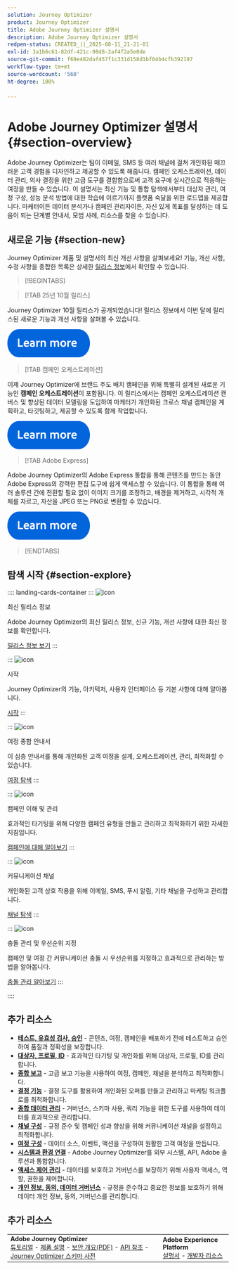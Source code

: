 ```yaml
---
solution: Journey Optimizer
product: Journey Optimizer
title: Adobe Journey Optimizer 설명서
description: Adobe Journey Optimizer 설명서
redpen-status: CREATED_||_2025-08-11_21-21-01
exl-id: 3a1b6c61-82df-421c-98d8-2af4f2a5e0de
source-git-commit: f69e482daf457f1c331d158d1bf04b4cfb392197
workflow-type: tm+mt
source-wordcount: '560'
ht-degree: 100%

---
```


# Adobe Journey Optimizer 설명서{#section-overview}

Adobe Journey Optimizer는 팀이 이메일, SMS 등 여러 채널에 걸쳐 개인화된 매끄러운 고객 경험을 디자인하고 제공할 수 있도록 해줍니다. 캠페인 오케스트레이션, 데이터 관리, 의사 결정을 위한 고급 도구를 결합함으로써 고객 요구에 실시간으로 적응하는 여정을 만들 수 있습니다. 이 설명서는 최신 기능 및 통합 탐색에서부터 대상자 관리, 여정 구성, 성능 분석 방법에 대한 학습에 이르기까지 플랫폼 숙달을 위한 로드맵을 제공합니다. 마케터이든 데이터 분석가나 캠페인 관리자이든, 자신 있게 목표를 달성하는 데 도움이 되는 단계별 안내서, 모범 사례, 리소스를 찾을 수 있습니다.

## 새로운 기능 {#section-new}

Journey Optimizer 제품 및 설명서의 최신 개선 사항을 살펴보세요! 기능, 개선 사항, 수정 사항을 종합한 목록은 상세한 [릴리스 정보](using/rn/release-notes.md)에서 확인할 수 있습니다.

>[!BEGINTABS]

>[!TAB 25년 10월 릴리스]

Journey Optimizer 10월 릴리스가 공개되었습니다! 릴리스 정보에서 이번 달에 릴리스된 새로운 기능과 개선 사항을 살펴볼 수 있습니다.

[![자세히 알아보기](using/assets/do-not-localize/learn-more-button.svg)](using/rn/release-notes.md)


>[!TAB 캠페인 오케스트레이션]

이제 Journey Optimizer에 브랜드 주도 배치 캠페인을 위해 특별히 설계된 새로운 기능인 **캠페인 오케스트레이션**&#x200B;이 포함됩니다. 이 릴리스에서는 캠페인 오케스트레이션 캔버스 및 향상된 데이터 모델링을 도입하여 마케터가 개인화된 크로스 채널 캠페인을 계획하고, 타깃팅하고, 제공할 수 있도록 함께 작업합니다.

[![자세히 알아보기](using/assets/do-not-localize/learn-more-button.svg)](using/orchestrated/gs-orchestrated-campaigns.md)

>[!TAB Adobe Express]

Adobe Journey Optimizer의 Adobe Express 통합을 통해 콘텐츠를 만드는 동안 Adobe Express의 강력한 편집 도구에 쉽게 액세스할 수 있습니다. 이 통합을 통해 여러 솔루션 간에 전환할 필요 없이 이미지 크기를 조정하고, 배경을 제거하고, 시각적 개체를 자르고, 자산을 JPEG 또는 PNG로 변환할 수 있습니다.

[![자세히 알아보기](using/assets/do-not-localize/learn-more-button.svg)](using/integrations/express.md)


>[!ENDTABS]


## 탐색 시작 {#section-explore}

:::: landing-cards-container
:::
![icon](https://cdn.experienceleague.adobe.com/icons/list-check.svg?lang=ko)

최신 릴리스 정보

Adobe Journey Optimizer의 최신 릴리스 정보, 신규 기능, 개선 사항에 대한 최신 정보를 확인합니다.

[릴리스 정보 보기](using/rn/release-notes.md)
:::

:::
![icon](https://cdn.experienceleague.adobe.com/icons/circle-play.svg?lang=ko)

시작

Journey Optimizer의 기능, 아키텍처, 사용자 인터페이스 등 기본 사항에 대해 알아봅니다.

[시작](./rp_landing_pages/get-started-landing-page.md)
:::

:::
![icon](https://cdn.experienceleague.adobe.com/icons/code-branch.svg?lang=ko)

여정 종합 안내서

이 심층 안내서를 통해 개인화된 고객 여정을 설계, 오케스트레이션, 관리, 최적화할 수 있습니다.

[여정 탐색](./rp_landing_pages/orchestrate-journeys-landing-page.md)
:::

:::
![icon](https://cdn.experienceleague.adobe.com/icons/bullhorn.svg?lang=ko)

캠페인 이해 및 관리

효과적인 타기팅을 위해 다양한 캠페인 유형을 만들고 관리하고 최적화하기 위한 자세한 지침입니다.

[캠페인에 대해 알아보기](./rp_landing_pages/campaigns-landing-page.md)
:::

:::
![icon](https://cdn.experienceleague.adobe.com/icons/envelope.svg?lang=ko)

커뮤니케이션 채널

개인화된 고객 상호 작용을 위해 이메일, SMS, 푸시 알림, 기타 채널을 구성하고 관리합니다.

[채널 탐색](./using/channels/gs-channels.md)
:::

:::
![icon](https://cdn.experienceleague.adobe.com/icons/scale-balanced.svg?lang=ko)

충돌 관리 및 우선순위 지정

캠페인 및 여정 간 커뮤니케이션 충돌 시 우선순위를 지정하고 효과적으로 관리하는 방법을 알아봅니다.

[충돌 관리 알아보기](./rp_landing_pages/conflict-prioritization-landing-page.md)
:::

::::


## 추가 리소스

- **[테스트, 유효성 검사, 승인](./rp_landing_pages/test-landing-page.md)** - 콘텐츠, 여정, 캠페인을 배포하기 전에 테스트하고 승인하여 품질과 정확성을 보장합니다.
- **[대상자, 프로필, ID](./rp_landing_pages/audiences-profiles-identities-landing-page.md)** - 효과적인 타기팅 및 개인화를 위해 대상자, 프로필, ID를 관리합니다.
- **[종합 보고](./rp_landing_pages/reporting-landing-page.md)** - 고급 보고 기능을 사용하여 여정, 캠페인, 채널을 분석하고 최적화합니다.
- **[결정 기능](./rp_landing_pages/decisioning-landing-page.md)** - 결정 도구를 활용하여 개인화된 오퍼를 만들고 관리하고 마케팅 워크플로를 최적화합니다.
- **[종합 데이터 관리](./rp_landing_pages/data-management-landing-page.md)** - 거버넌스, 스키마 사용, 쿼리 기능을 위한 도구를 사용하여 데이터를 효과적으로 관리합니다.
- **[채널 구성](./rp_landing_pages/configuration-landing-page.md)** - 규정 준수 및 캠페인 성과 향상을 위해 커뮤니케이션 채널을 설정하고 최적화합니다.
- **[여정 구성](./rp_landing_pages/configure-journeys-landing-page.md)** - 데이터 소스, 이벤트, 액션을 구성하여 원활한 고객 여정을 만듭니다.
- **[시스템과 환경 연결](./rp_landing_pages/connect-systems-landing-page.md)** - Adobe Journey Optimizer를 외부 시스템, API, Adobe 솔루션과 통합합니다.
- **[액세스 제어 관리](./rp_landing_pages/access-control-landing-page.md)** - 데이터를 보호하고 거버넌스를 보장하기 위해 사용자 액세스, 역할, 권한을 제어합니다.
- **[개인 정보, 동의, 데이터 거버넌스](./rp_landing_pages/privacy-landing-page.md)** - 규정을 준수하고 중요한 정보를 보호하기 위해 데이터 개인 정보, 동의, 거버넌스를 관리합니다.

## 추가 리소스

<table style="table-layout:fixed"><tr style="border: 0;">
<td><strong>Adobe Journey Optimizer</strong><br/>
<a href="https://experienceleague.adobe.com/docs/journey-optimizer-learn/tutorials/overview.html?lang=ko" target="_blank">튜토리얼</a> - <a href="https://helpx.adobe.com/kr/legal/product-descriptions/adobe-journey-optimizer.html" target="_blank">제품 설명</a> - <a href="https://www.adobe.com/content/dam/cc/en/security/pdfs/AJO_SecurityOverview.pdf" target="_blank">보안 개요(PDF)</a> - <a href="https://developer.adobe.com/journey-optimizer-apis/" target="_blank">API 참조</a> - <a href="https://experienceleague.adobe.com/tools/ajo-schemas/schema-dictionary.html?lang=ko" target="_blank">Journey Optimizer 스키마 사전</a>

</td>
<td><strong>Adobe Experience Platform</strong><br/>
<a href="https://experienceleague.adobe.com/docs/experience-platform/landing/home.html?lang=ko" target="_blank">설명서</a> - <a href="https://www.adobe.com/kr/experience-platform/documentation-and-developer-resources.html" target="_blank">개발자 리소스</a>
</td>
</tr></table>

<!--table style="table-layout:auto"><tr style="border: 0;"><td><img src="using/assets/do-not-localize/newsletter.png"></td><td>
<b>Stay informed and elevate your Adobe Journey Optimizer experience!</b><br/>Sign up for our quarterly newsletter. Gain exclusive access to the latest product updates, captivating stories, real-world use cases, valuable tips, and more – all delivered directly to your inbox every quarter. <a href="https://www.adobe.com/subscription/Adobe_Journey_Optimizer_NL.html">Sign up today!</a></td></tr></table-->
